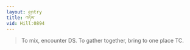 ```yaml
---
layout: entry
title: འདོམ་
vid: Hill:0894
---
```

> To mix, encounter DS. To gather together, bring to one place TC.
